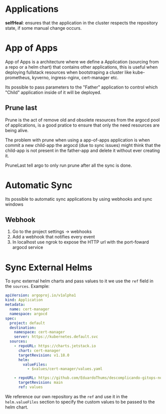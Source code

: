 # Applications

**selfHeal**: ensures that the application in the cluster respects the repository state, if some manual change occurs.

# App of Apps

App of Apps is a architecture where we define a Application (sourcing from a repo or a helm chart) that contains other applications, this is useful when deploying fullstack resources when bootstraping a cluster like kube-prometheus, kyverno, ingress-nginx, cert-manager etc.

Its possible to pass parameters to the "Father" application to control which "Child" application inside of it will be deployed.

## Prune last

Prune is the act of remove old and obsolete resources from the argocd pool of applications, is a good pratice to ensure that only the need resources are being alive.

The problem with prune when using a app-of-apps application is when commit a new child-app the argocd (due to sync issues) might think that the child-app is not present in the father-app and delete it without ever creating it.

PruneLast tell argo to only run prune after all the sync is done. 

# Automatic Sync

Its possible to automatic sync applications by using webhooks and sync windows

## Webhook

1. Go to the project settings -> webhooks
2. Add a webhook that notifies every event
3. In localhost use ngrok to expose the HTTP url with the port-foward argocd service

# Sync External Helms

To sync external helm charts and pass values to it we use the `ref` field in the `sources`. Example:

```yaml
apiVersion: argoproj.io/v1alpha1
kind: Application
metadata:
  name: cert-manager
  namespace: argocd
spec:
  project: default
  destination:
    namespace: cert-manager
    server: https://kubernetes.default.svc
  sources:
    - repoURL: https://charts.jetstack.io
      chart: cert-manager
      targetRevision: v1.18.0
      helm:
        valueFiles:
          - $values/cert-manager/values.yaml

    - repoURL: https://github.com/EduardoThums/descomplicando-gitops-no-kubernetes-argocd.git
      targetRevision: main
      ref: values
```

We reference our own repository as the `ref` and use it in the `helm.valueFiles` section to specify the custom values to be passed to the helm chart.
